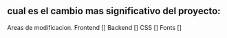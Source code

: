 ## cual es el cambio mas significativo del proyecto:

Areas de modificacion.
Frontend []
Backend []
CSS []
Fonts []

